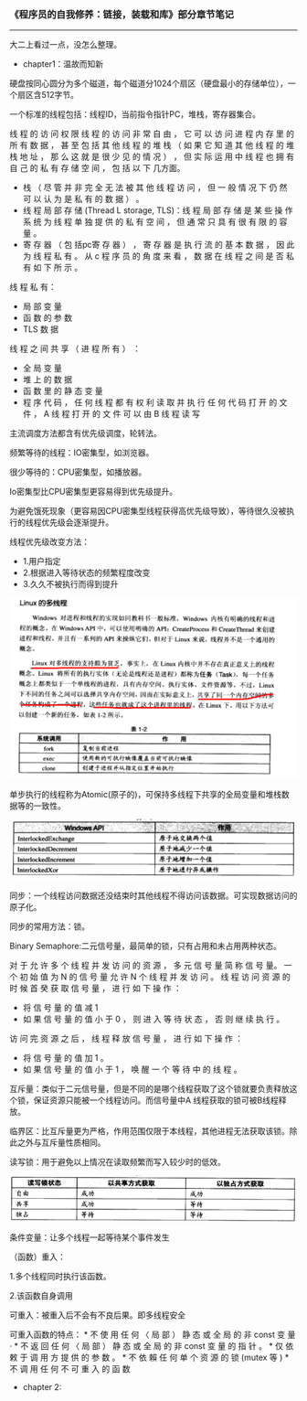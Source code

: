 ### 《程序员的自我修养：链接，装载和库》部分章节笔记
---
大二上看过一点，没怎么整理。

* chapter1：温故而知新

硬盘按同心圆分为多个磁道，每个磁道分1024个扇区（硬盘最小的存储单位），一个扇区含512字节。

一个标准的线程包括：线程ID，当前指令指针PC，堆栈，寄存器集合。

线 程 的 访 问 权 限 
线 程 的 访 问 非 常 自 由 ， 它 可 以 访 问 进 程 内 存 里 的 所 有 数 据 ， 甚 至 包 括 其 他 线 程 的 堆 栈 （ 如 
果 它 知 道 其 他 线 程 的 堆 栈 地 址 ， 那 么 这 就 是 很 少 见 的 情 况 ） ， 但 实 际 运 用 中 线 程 也 拥 有 自 己 
的 私 有 存 储 空 间 ， 包 括 以 下 几方面。 

* 栈 （ 尽 管 并 非 完 全 无 法 被 其 他 线 程 访 问 ， 但 一 般 情 况 下 仍 然 可 以 认 为 是 私 有 的 数 据 ） 。 
* 线 程 局 部 存 储 (Thread L storage, TLS)：线 程 局 部 存 储 是 某 些 操 作 系 统 为 线 程 单 独 
提 供 的 私 有 空 间 ， 但 通 常 只 具 有 很 有 限 的 容 量 。 
* 寄 存 器 （ 包 括pc寄 存 器 ） ， 寄 存 器 是 执 行 流 的 基 本 数 据 ， 因 此 为 线 程 私 有 。 
从 c 程 序 员 的 角 度 来 看 ， 数 据 在 线 程 之 间 是 否 私 有 如 下 所 示 。 

线 程 私 有： 
* 局 部 变 量 
* 函 数 的 参 数 
* TLS 数 据 

线 程 之 间 共 享 （ 进 程 所 有 ） ：
* 全 局 变 量 
* 堆 上 的 数 据 
* 函 数 里 的 静 态 变 量 
* 程 序 代 码 ， 任 何 线 程 都 有 权 利 读 取 并 执 行 任 何 代 码 
打 开 的 文 件 ， A 线 程 打 开 的 文 件 可 以 由 B 线 程 读 写 

主流调度方法都含有优先级调度，轮转法。

频繁等待的线程：IO密集型，如浏览器。

很少等待的：CPU密集型，如播放器。

Io密集型比CPU密集型更容易得到优先级提升。

为避免饿死现象（更容易因CPU密集型线程获得高优先级导致），等待很久没被执行的线程优先级会逐渐提升。

线程优先级改变方法：
* 1.用户指定
* 2.根据进入等待状态的频繁程度改变
* 3.久久不被执行而得到提升

![](./4.png)

单步执行的线程称为Atomic(原子的)，可保持多线程下共享的全局变量和堆栈数据等的一致性。

![](./2.png)

同步：一个线程访问数据还没结束时其他线程不得访问该数据。可实现数据访问的原子化。

同步的常用方法：锁。

Binary Semaphore:二元信号量，最简单的锁，只有占用和未占用两种状态。

对 于 允 许 多 个 线 程 并 发 访 问 的 资 源 ， 多 元 信 号 量 简 称 信 号 量。 一 个 初 始 值 为 N 的 信 号 量 允 许 N 个 线 程 并 发 访 问 。 线 程 访 问 资 源 的 时 候 首 癸 
获 取 信 号 量 ， 进 行 如 下 操 作 ： 
* 将 信 号 量 的 值 减 1
* 如 果 信 号 量 的 值 小 于 0 ， 则 进 入 等 待 状 态 ， 否 则 继 续 执 行 。 

访 问 完 资 源 之 后 ， 线 程 释 放 信 号 量 ， 进 行 如 下 操 作 ： 
* 将 信 号 量 的 值 加 1 。 
* 如 果 信 号 量 的 值 小 于 1 ， 唤 醒 一 个 等 待 中 的 线 程 。 

互斥量：类似于二元信号量，但是不同的是哪个线程获取了这个锁就要负责释放这个锁，保证资源只能被一个线程访问。而信号量中A 线程获取的锁可被B线程释放。

临界区：比互斥量更为严格，作用范围仅限于本线程，其他进程无法获取该锁。除此之外与互斥量性质相同。

读写锁：用于避免以上情况在读取频繁而写入较少时的低效。

![](./5.png)

条件变量：让多个线程一起等待某个事件发生

（函数）重入：

1.多个线程同时执行该函数。

2.该函数自身调用

可重入：被重入后不会有不良后果。即多线程安全

可重入函数的特点：
    * 不 使 用 任 何 〈 局 部 ） 静 态 或 全 局 的 非 const 变 量 · 
    * 不 返 回 任 何 〈 局 部 ） 静 态 或 全 局 的 非 const 变 量 的 指 针 。 
    * 仅 依 敕 于 调 用 方 提 供 的 参 数 。 
    * 不 依 賴 任 何 单 个 资 源 的 锁 (mutex 等 )
    * 不 调 用 任 何 不 可 重 入 的 函 数

* chapter 2:
